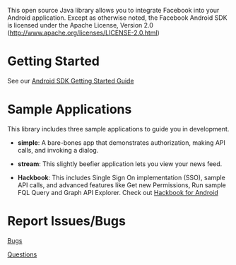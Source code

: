 This open source Java library allows you to integrate Facebook into your Android application. Except as otherwise noted, the Facebook Android SDK is licensed under the Apache License, Version 2.0 (http://www.apache.org/licenses/LICENSE-2.0.html)

Getting Started
===============

See our [Android SDK Getting Started Guide](https://developers.facebook.com/docs/mobile/android/build/)

Sample Applications
===============

This library includes three sample applications to guide you in development.

* __simple__: A bare-bones app that demonstrates authorization, making API calls, and invoking a dialog.

* __stream__: This slightly beefier application lets you view your news feed.

* __Hackbook__: This includes Single Sign On implementation (SSO), sample API calls, and advanced features like Get new Permissions, Run sample FQL Query and Graph API Explorer. Check out [Hackbook for Android](https://developers.facebook.com/docs/mobile/android/hackbook/)


Report Issues/Bugs
===============
[Bugs](https://developers.facebook.com/bugs)

[Questions](http://facebook.stackoverflow.com/questions/tagged/android)
